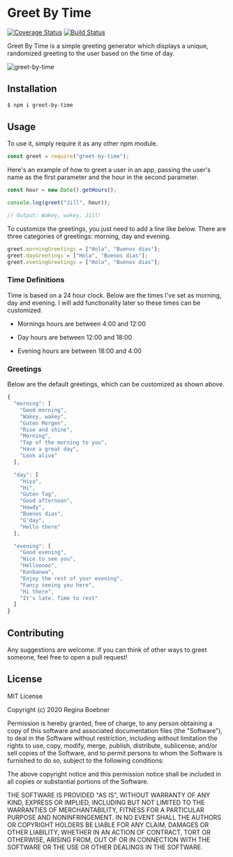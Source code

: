 # Greet By Time
[![Coverage Status](https://coveralls.io/repos/github/balibee/greet-by-time/badge.svg?branch=main)](https://coveralls.io/github/balibee/greet-by-time?branch=main)
[![Build Status](https://travis-ci.com/balibee/greet-by-time.svg?branch=main)](https://travis-ci.com/balibee/greet-by-time)


Greet By Time is a simple greeting generator which displays a unique, randomized greeting to the user based on the time of day.

![greet-by-time](https://user-images.githubusercontent.com/30849213/100917906-13851080-34d8-11eb-9f14-a4db2874fa9b.gif)


## Installation

```bash
$ npm i greet-by-time
```

## Usage

To use it, simply require it as any other npm module.

```js
const greet = require("greet-by-time");
```

Here's an example of how to greet a user in an app, passing the user's name as the first parameter and the hour in the second parameter.

```js
const hour = new Date().getHours();

console.log(greet("Jill", hour));

// Output: Wakey, wakey, Jill!
```

To customize the greetings, you just need to add a line like below. There are three categories of greetings: morning, day and evening.

```js
greet.morningGreetings = ["Hola", "Buenos dias"];
greet.dayGreetings = ["Hola", "Buenos dias"];
greet.eveningGreetings = ["Hola", "Buenos dias"];
```

### Time Definitions

Time is based on a 24 hour clock. Below are the times I've set as morning, day and evening. I will add functionality later so these times can be customized.

- Mornings hours are between 4:00 and 12:00

- Day hours are between 12:00 and 18:00

- Evening hours are between 18:00 and 4:00

### Greetings

Below are the default greetings, which can be customized as shown above.

```js
{
  "morning": [
    "Good morning",
    "Wakey, wakey",
    "Guten Morgen",
    "Rise and shine",
    "Morning",
    "Top of the morning to you",
    "Have a great day",
    "Look alive"
  ],

  "day": [
    "Hiya",
    "Hi",
    "Guten Tag",
    "Good afternoon",
    "Howdy",
    "Buenos dias",
    "G'day",
    "Hello there"
  ],

  "evening": [
    "Good evening",
    "Nice to see you",
    "Hellooooo",
    "Konbanwa",
    "Enjoy the rest of your evening",
    "Fancy seeing you here",
    "Hi there",
    "It's late. Time to rest"
  ]
}
```

## Contributing

Any suggestions are welcome. If you can think of other ways to greet someone, feel free to open a pull request!

## License

MIT License

Copyright (c) 2020 Regina Boebner

Permission is hereby granted, free of charge, to any person obtaining a copy of this software and associated documentation files (the "Software"), to deal in the Software without restriction, including without limitation the rights to use, copy, modify, merge, publish, distribute, sublicense, and/or sell copies of the Software, and to permit persons to whom the Software is furnished to do so, subject to the following conditions:

The above copyright notice and this permission notice shall be included in all copies or substantial portions of the Software.

THE SOFTWARE IS PROVIDED "AS IS", WITHOUT WARRANTY OF ANY KIND, EXPRESS OR IMPLIED, INCLUDING BUT NOT LIMITED TO THE WARRANTIES OF MERCHANTABILITY, FITNESS FOR A PARTICULAR PURPOSE AND NONINFRINGEMENT. IN NO EVENT SHALL THE AUTHORS OR COPYRIGHT HOLDERS BE LIABLE FOR ANY CLAIM, DAMAGES OR OTHER LIABILITY, WHETHER IN AN ACTION OF CONTRACT, TORT OR OTHERWISE, ARISING FROM, OUT OF OR IN CONNECTION WITH THE SOFTWARE OR THE USE OR OTHER DEALINGS IN THE SOFTWARE.
